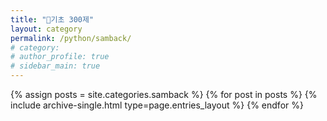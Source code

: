 ```yaml
---
title: "🌴기초 300제"
layout: category
permalink: /python/samback/
# category: 
# author_profile: true
# sidebar_main: true  
---
```


{% assign posts = site.categories.samback %}
{% for post in posts %} {% include archive-single.html type=page.entries_layout %} {% endfor %}

